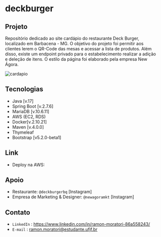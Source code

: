 # deckburger

## Projeto

Repositório dedicado ao site cardápio do restaurante Deck Burger, localizado em Barbacena - MG. O objetivo do projeto foi permitir aos clientes
lerem o QR-Code das mesas e acessar a lista de produtos. Além disso, existe um endpoint privado para o estabelecimento realizar a adição e deleção
de itens. O estilo da página foi elaborado pela empresa New Ágora.

![cardapio](https://user-images.githubusercontent.com/90486302/220179690-2d0109ac-72f7-410d-bf38-efd3993b96e8.png)

## Tecnologias

- Java [v.17]
- Spring Boot [v.2.7.6]
- MariaDB [v.10.6.11]
- AWS (EC2, RDS)
- Docker[v.2.10.21]
- Maven [v.4.0.0]
- Thymeleaf
- Bootstrap [v5.2.0-beta1]

## Link

- Deploy na AWS: 

## Apoio

- Restaurante: `@deckburgerbq` [Instagram]
- Empresa de Marketing & Designer: `@newagoramkt` [Instagram]

## Contato

- `LinkedIn` : https://www.linkedin.com/in/ramon-moratori-86a558243/
- `E-mail` : ramon.moratori@estudante.ufjf.br
